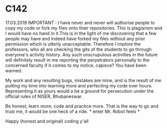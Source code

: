 # C142
17.03.2019
IMPORTANT : I have never and never will authorise people to copy my code or fork my files onto their repositories. This is plagiarism and I would have no hand in it.This is in the light of me discovering that a few people may have and indeed have forked my files without any prior permission which is utterly unacceptable. Therefore I implore the professors, who all are checking the gits of the students to go through everyone's activity history. Any such unscrupulous activities in the future will definitely result in me reporting the perpetrators personally to the concerned faculty if it comes to my notice, capisce? You have been warned.

My work and any resulting bugs, mistakes are mine, and is the result of me putting my time into learning more and perfecting my code over hours. Representing it as yours would a be a ground for persecution under the official rules of NISER, Bhubaneswar.

Be honest, learn more, code and practice more. That is the way to go and trust me, it would be one heck of a ride. * enter Mr. Robot feels *

Happy (honest and original) coding y'all
